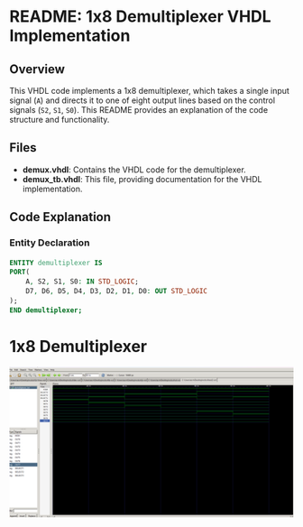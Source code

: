 # README: 1x8 Demultiplexer VHDL Implementation

## Overview
This VHDL code implements a 1x8 demultiplexer, which takes a single input signal (`A`) and directs it to one of eight output lines based on the control signals (`S2`, `S1`, `S0`). This README provides an explanation of the code structure and functionality.

## Files
- **demux.vhdl**: Contains the VHDL code for the demultiplexer.
- **demux_tb.vhdl**: This file, providing documentation for the VHDL implementation.

## Code Explanation

### Entity Declaration
```vhdl
ENTITY demultiplexer IS
PORT(
    A, S2, S1, S0: IN STD_LOGIC;
    D7, D6, D5, D4, D3, D2, D1, D0: OUT STD_LOGIC
);
END demultiplexer;
```
# 1x8 Demultiplexer
![D_flipflop](../Images/1x8muxnew.png)
